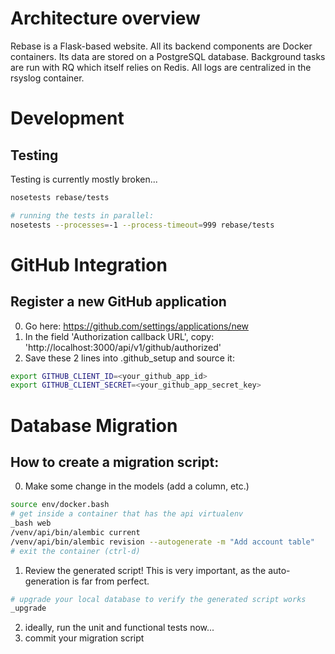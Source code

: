 # Architecture overview
Rebase is a Flask-based website.
All its backend components are Docker containers.
Its data are stored on a PostgreSQL database.
Background tasks are run with RQ which itself relies on Redis.
All logs are centralized in the rsyslog container.


# Development

## Testing
Testing is currently mostly broken...

```bash
nosetests rebase/tests

# running the tests in parallel:
nosetests --processes=-1 --process-timeout=999 rebase/tests
```
# GitHub Integration
## Register a new GitHub application
0. Go here: https://github.com/settings/applications/new
1. In the field 'Authorization callback URL', copy: 'http://localhost:3000/api/v1/github/authorized'
1. Save these 2 lines into .github_setup and source it:
```bash
export GITHUB_CLIENT_ID=<your_github_app_id>
export GITHUB_CLIENT_SECRET=<your_github_app_secret_key>
```

# Database Migration
## How to create a migration script:
0. Make some change in the models (add a column, etc.)
```bash
source env/docker.bash
# get inside a container that has the api virtualenv
_bash web
/venv/api/bin/alembic current
/venv/api/bin/alembic revision --autogenerate -m "Add account table"
# exit the container (ctrl-d)
```
1. Review the generated script! This is very important, as the auto-generation is far from perfect.
```bash
# upgrade your local database to verify the generated script works
_upgrade
```
2. ideally, run the unit and functional tests now...
3. commit your migration script

